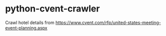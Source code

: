 # python-cvent-crawler
Crawl hotel details from https://www.cvent.com/rfp/united-states-meeting-event-planning.aspx
